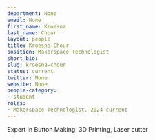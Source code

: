 ```yaml
---
department: None
email: None
first_name: Kroesna
last_name: Chour
layout: people
title: Kroesna Chour
position: Makerspace Technologist
short_bio:
slug: kroesna-chour 
status: current
twitter: None
website: None
people-category:
- student
roles:
- Makerspace Technologist, 2024-current
---
```


Expert in Button Making, 3D Printing, Laser cutter 
